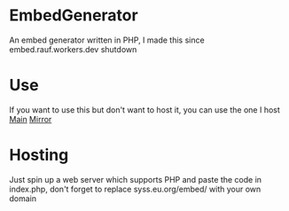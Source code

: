 # EmbedGenerator
An embed generator written in PHP, I made this since embed.rauf.workers.dev shutdown
# Use
If you want to use this but don't want to host it, you can use the one I host<br>
[Main](https://syss.eu.org)
[Mirror](https://embed.syss.eu.org)
# Hosting
Just spin up a web server which supports PHP and paste the code in index.php, don't forget to replace syss.eu.org/embed/ with your own domain
